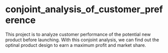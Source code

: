 # conjoint_analysis_of_customer_preference

This project is to analyze customer performance of the potential new product before launching. 
With this conjoint analysis, we can find out the optinal product design to earn a maximum profit and market share.

